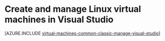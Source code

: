 <properties
   pageTitle="Create and manage Linux VMs in Visual Studio | Azure"
   description="Learn how to use Visual Studio to create and manage Azure VMs running Linux"
   services="visual-studio-online,virtual-machines-linux"
   documentationCenter="na"
   authors="TomArcher"
   manager="douge"
   editor="" />
<tags
	ms.service="virtual-machines-linux"
	ms.date="05/08/2016"
	wacn.date=""/>

# Create and manage Linux virtual machines in Visual Studio



[AZURE.INCLUDE [virtual-machines-common-classic-manage-visual-studio](../includes/virtual-machines-common-classic-manage-visual-studio.md)]
